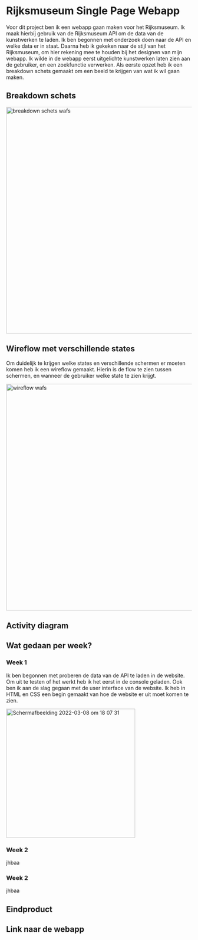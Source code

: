 # Rijksmuseum Single Page Webapp

Voor dit project ben ik een webapp gaan maken voor het Rijksmuseum. Ik maak hierbij gebruik van de Rijksmuseum API om de data van de kunstwerken te laden. Ik ben begonnen met onderzoek doen naar de API en welke data er in staat. Daarna heb ik gekeken naar de stijl van het Rijksmuseum, om hier rekening mee te houden bij het designen van mijn webapp. Ik wilde in de webapp eerst uitgelichte kunstwerken laten zien aan de gebruiker, en een zoekfunctie verwerken. Als eerste opzet heb ik een breakdown schets gemaakt om een beeld te krijgen van wat ik wil gaan maken. 




## Breakdown schets

<img width="615" alt="breakdown schets wafs" src="https://user-images.githubusercontent.com/74242736/157248554-b81d496e-d08d-4ac0-8478-f8100afa3011.png">



## Wireflow met verschillende states

Om duidelijk te krijgen welke states en verschillende schermen er moeten komen heb ik een wireflow gemaakt. Hierin is de flow te zien tussen schermen, en wanneer de gebruiker welke state te zien krijgt. 

<img width="615" alt="wireflow wafs" src="https://user-images.githubusercontent.com/74242736/157252368-a80e8b15-de4f-4fc5-a81d-bb31c4509ab9.png">


## Activity diagram

## Wat gedaan per week?

### Week 1
Ik ben begonnen met proberen de data van de API te laden in de website. Om uit te testen of het werkt heb ik het eerst in de console geladen. Ook ben ik aan de slag gegaan met de user interface van de website. Ik heb in HTML en CSS een begin gemaakt van hoe de website er uit moet komen te zien. 

<img width="350" alt="Schermafbeelding 2022-03-08 om 18 07 31" src="https://user-images.githubusercontent.com/74242736/157288860-ab8a0fb5-4e48-49b5-8cd1-07657e500765.png">

### Week 2
jhbaa

### Week 2
jhbaa


## Eindproduct

## Link naar de webapp


<!-- Add a link to your live demo in Github Pages 🌐-->

<!-- ☝️ replace this description with a description of your own work -->

<!-- replace the code in the /docs folder with your own, so you can showcase your work with GitHub Pages 🌍 -->

<!-- Add a nice poster image here at the end of the week, showing off your shiny frontend 📸 -->

<!-- Maybe a table of contents here? 📚 -->

<!-- How about a section that describes how to install this project? 🤓 -->

<!-- ...but how does one use this project? What are its features 🤔 -->

<!-- What external data source is featured in your project and what are its properties 🌠 -->

<!-- Maybe a checklist of done stuff and stuff still on your wishlist? ✅ -->

<!-- How about a license here? 📜 (or is it a licence?) 🤷 -->
